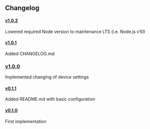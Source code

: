 ## Changelog

#### [v1.0.2](https://github.com/derjayjay/homebridge-keylights/compare/v1.0.1...v1.0.2)

Lowered required Node version to maintenance LTS (i.e. Node.js v10)

#### [v1.0.1](https://github.com/derjayjay/homebridge-keylights/compare/v1.0.0...v1.0.1)

Added CHANGELOG.md

### [v1.0.0](https://github.com/derjayjay/homebridge-keylights/compare/v0.1.1...v1.0.0)

Implemented changing of device settings

#### [v0.1.1](https://github.com/derjayjay/homebridge-keylights/compare/v0.1.0...v0.1.1)

Added README.md with basic configuration

#### [v0.1.0](https://github.com/derjayjay/homebridge-keylights/compare/99da1a3...v0.1.0)

First implementation
